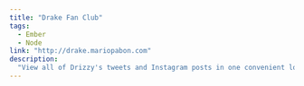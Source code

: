 ```yaml
---
title: "Drake Fan Club"
tags:
  - Ember
  - Node
link: "http://drake.mariopabon.com"
description:
  "View all of Drizzy's tweets and Instagram posts in one convenient location."
---
```

